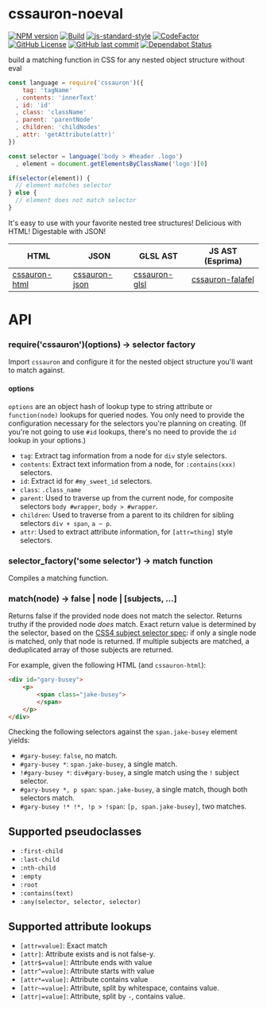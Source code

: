 # cssauron-noeval

[![NPM version](https://img.shields.io/npm/v/cssauron-noeval.svg)](https://www.npmjs.com/package/cssauron-noeval)
[![Build](https://travis-ci.com/gofunky/cssauron-noeval.svg?branch=master)](https://travis-ci.com/gofunky/cssauron-noeval)
[![js-standard-style](https://img.shields.io/badge/code%20style-standard-brightgreen.svg)](http://standardjs.com/)
[![CodeFactor](https://www.codefactor.io/repository/github/gofunky/cssauron-noeval/badge)](https://www.codefactor.io/repository/github/gofunky/cssauron-noeval)
[![GitHub License](https://img.shields.io/github/license/gofunky/cssauron-noeval.svg)](https://github.com/gofunky/cssauron-noeval/blob/master/LICENSE)
[![GitHub last commit](https://img.shields.io/github/last-commit/gofunky/cssauron-noeval.svg)](https://github.com/gofunky/cssauron-noeval/commits/master)
[![Dependabot Status](https://api.dependabot.com/badges/status?host=github&repo=gofunky/cssauron-noeval)](https://dependabot.com)

build a matching function in CSS for any nested object structure without eval

```javascript
const language = require('cssauron')({
    tag: 'tagName'
  , contents: 'innerText'
  , id: 'id'
  , class: 'className'
  , parent: 'parentNode'
  , children: 'childNodes'
  , attr: 'getAttribute(attr)'
})

const selector = language('body > #header .logo')
  , element = document.getElementsByClassName('logo')[0]

if(selector(element)) {
  // element matches selector
} else {
  // element does not match selector
}
```

It's easy to use with your favorite nested tree structures!
Delicious with HTML! Digestable with JSON!

| HTML | JSON | GLSL AST | JS AST (Esprima) |
|------|------|----------|------------------------|
| [cssauron-html](http://npm.im/cssauron-html) | [cssauron-json](http://npm.im/cssauron-json) | [cssauron-glsl](http://npm.im/cssauron-glsl) | [cssauron-falafel](http://npm.im/cssauron-falafel) |


# API

### require('cssauron')(options) -> selector factory

Import `cssauron` and configure it for the nested object structure you'll
want to match against.

#### options

`options` are an object hash of lookup type to string attribute or `function(node)` lookups for queried
nodes. You only need to provide the configuration necessary for the selectors you're planning on creating.
(If you're not going to use `#id` lookups, there's no need to provide the `id` lookup in your options.)

* `tag`: Extract tag information from a node for `div` style selectors.
* `contents`: Extract text information from a node, for `:contains(xxx)` selectors.
* `id`: Extract id for `#my_sweet_id` selectors.
* `class`: `.class_name`
* `parent`: Used to traverse up from the current node, for composite selectors `body #wrapper`, `body > #wrapper`.
* `children`: Used to traverse from a parent to its children for sibling selectors `div + span`, `a ~ p`.
* `attr`: Used to extract attribute information, for `[attr=thing]` style selectors.

### selector_factory('some selector') -> match function

Compiles a matching function.

### match(node) -> false | node | [subjects, ...]

Returns false if the provided node does not match the selector. Returns truthy if the provided
node *does* match. Exact return value is determined by the selector, based on
the [CSS4 subject selector spec](http://dev.w3.org/csswg/selectors4/#subject): if only
a single node is matched, only that node is returned. If multiple subjects are matched,
a deduplicated array of those subjects are returned.

For example, given the following HTML (and `cssauron-html`):

```html
<div id="gary-busey">
    <p>
        <span class="jake-busey">
        </span>
    </p>
</div>
```

Checking the following selectors against the `span.jake-busey` element yields:

 - `#gary-busey`: `false`, no match.
 - `#gary-busey *`: `span.jake-busey`, a single match.
 - `!#gary-busey *`: `div#gary-busey`, a single match using the `!` subject selector.
 - `#gary-busey *, p span`: `span.jake-busey`, a single match, though both selectors match.
 - `#gary-busey !* !*, !p > !span`: `[p, span.jake-busey]`, two matches.

## Supported pseudoclasses 

 - `:first-child`
 - `:last-child`
 - `:nth-child`
 - `:empty`
 - `:root`
 - `:contains(text)`
 - `:any(selector, selector, selector)`

## Supported attribute lookups

 - `[attr=value]`: Exact match
 - `[attr]`: Attribute exists and is not false-y.
 - `[attr$=value]`: Attribute ends with value
 - `[attr^=value]`: Attribute starts with value
 - `[attr*=value]`: Attribute contains value
 - `[attr~=value]`: Attribute, split by whitespace, contains value.
 - `[attr|=value]`: Attribute, split by `-`, contains value.


